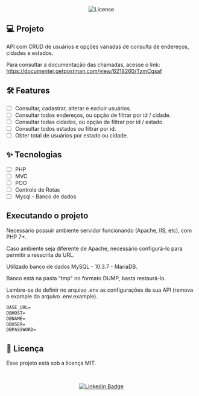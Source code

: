 <p align="center">
  <img alt="License" src="https://img.shields.io/static/v1?label=license&message=MIT&color=E51C44&labelColor=0A1033">
</p>

## 💻 Projeto
API com CRUD de usuários e opções variadas de consulta de endereços, cidades e estados.

Para consultar a documentação das chamadas, acesse o link:
<a href="https://documenter.getpostman.com/view/6218260/TzmCgsaf">
https://documenter.getpostman.com/view/6218260/TzmCgsaf
</a>

## :hammer_and_wrench: Features 

-   [ ] Consultar, cadastrar, alterar e excluir usuários.
-   [ ] Consultar todos endereços, ou opção de filtrar por id / cidade.
-   [ ] Consultar todas cidades, ou opção de filtrar por id / estado.
-   [ ] Consultar todos estados ou filtrar por id.
-   [ ] Obter total de usuários por estado ou cidade.

## ✨ Tecnologias

-   [ ] PHP
-   [ ] MVC
-   [ ] POO
-   [ ] Controle de Rotas
-   [ ] Mysql - Banco de dados

## Executando o projeto

Necessário possuir ambiente servidor funcionando (Apache, IIS, etc), com PHP 7+.

Caso ambiente seja diferente de Apache, necessário configurá-lo para permitir a reescrita de URL.

Utilizado banco de dados MySQL - 10.3.7 - MariaDB.

Banco está na pasta "tmp" no formato DUMP, basta restaurá-lo.

Lembre-se de definir no arquivo .env as configurações da sua API (remova o example do arquivo .env.example).
 
 ```cl
BASE_URL=
DBHOST=
DBNAME=
DBUSER=
DBPASSWORD=
```


## 📄 Licença

Esse projeto está sob a licença MIT. 

<br />

<div align="center">

  <a href="https://www.linkedin.com/in/felipe-nascimento-970667214/">
  
  [![Linkedin Badge](https://img.shields.io/badge/-Felipe%20Nascimento%20Alves-6633cc?style=flat-square&logo=Linkedin&logoColor=white&link=https://www.linkedin.com/in/felipe-nascimento-970667214/)](https://www.linkedin.com/in/felipe-nascimento-970667214/) 
  
  </a>
  
</div>